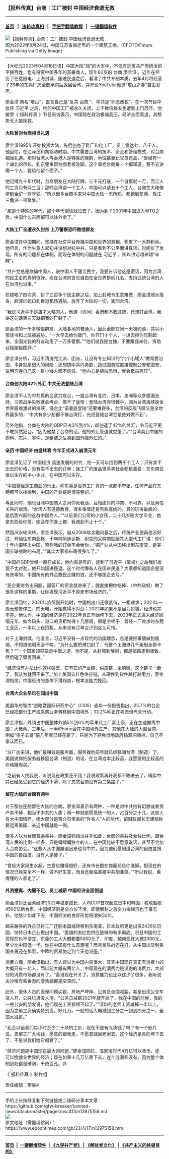 ### 【报料传真】台商：工厂被封 中国经济衰退无救
------------------------

#### [首页](https://github.com/gfw-breaker/banned-news3/blob/master/README.md) &nbsp;&nbsp;|&nbsp;&nbsp; [法轮功真相](https://github.com/begood0513/basic/blob/master/README.md)  &nbsp;&nbsp;|&nbsp;&nbsp; [手把手翻墙教程](https://github.com/gfw-breaker/guides/wiki)  &nbsp;&nbsp;|&nbsp;&nbsp; [一键翻墙软件](https://github.com/gfw-breaker/nogfw/blob/master/README.md)  



<div><img alt="【报料传真】台商：工厂被封 中国经济衰退无救" class="attachment-djy_600_400 size-djy_600_400 wp-post-image" src="https://i.epochtimes.com/assets/uploads/2023/04/id13965087-607768-600x400.jpg"/>
<div class="caption">
 图为2022年8月24日，中国江苏省宿迁市的一个建筑工地。(CFOTO/Future Publishing via Getty Image)
</div></div><hr/>


<div><p>
 【大纪元2023年04月18日讯】中国大陆“润”的大军中，不仅有逃离共产党统治的平民百姓，也有投资中国多年的富豪商人。现年60岁的
 <ok href="https://www.epochtimes.com/gb/tag/%E5%8F%B0%E5%95%86.html">
  台商
 </ok>
 <ok href="https://www.epochtimes.com/gb/tag/%E5%BB%96%E9%87%91%E6%BC%B3.html">
  廖金漳
 </ok>
 ，近年在经历了任意限电、上海封城、国进民退之后，看清了中共专制本质，去年4月将经营了26年的东莞厂房全部承包后返回台湾，并开设YouTube频道“塔山之春”自由发声。
</p>
<p>
 <ok href="https://www.epochtimes.com/gb/tag/%E5%BB%96%E9%87%91%E6%BC%B3.html">
  廖金漳
 </ok>
 网名“塔山”，直言自己是“反共
 <ok href="https://www.epochtimes.com/gb/tag/%E5%8F%B0%E5%95%86.html">
  台商
 </ok>
 ”、中共是“邪恶政权”。在一次节目中批评
 <ok href="https://www.epochtimes.com/gb/tag/%E4%B9%A0%E8%BF%91%E5%B9%B3.html">
  习近平
 </ok>
 之后，他的中国工厂被永久关闭，上千微信群友也遭到上门恐吓。他接受《
 <ok href="https://www.epochtimes.com/gb/tag/%E6%8A%A5%E6%96%99%E4%BC%A0%E7%9C%9F.html">
  报料传真
 </ok>
 》节目采访表示，中国现在政治极端高压、经济全面衰退，其颓势无人能挽救。
</p>
<p>
 <center>
 </center>
 <h4>
  大陆曾对台商相当礼遇
 </h4>
 <p>
  廖金漳1995年开始投资大陆，先后创办了鞋厂和化工厂，员工曾达七、八千人。他回忆，在江泽民和胡锦涛时期，中共需要台湾的技术、资金和管理模式，对台商相当礼遇。那时台湾人与香港人是特殊的族群，地位甚至比官员还高，“曾经有一个湖北的市长，到东莞来帮台商老板洗脚。这个事老台商每一个都知道，我不去讲哪一个人，要给他留个面子。”
 </p>
 <p>
  他记得九十年代时，台商朋友在大陆打牌，三千元打底，一个自摸就一万，而工人的工资只有两三百；那时台湾请一个工人，中国可以请五十个工人，台商在大陆像挖到金矿一样享受。“所以很多台商本来对中国大陆一无所知，都跑到东莞、珠江三角洲一带聚集。”
 </p>
 <p>
  “那是个特殊的年代，那个年代很快就过去了。因为到了2001年中国进入WTO之后，中国什么东西都可以往外卖了。”
 </p>
 <h4>
  大陆工厂全遭永久封杀 上万警察恐吓微信群友
 </h4>
 <p>
  廖金漳在中国期间，坚持在社交平台传播中国和世界的真相，积累了一大群粉丝。他坦言，作为生意人起初并没想对抗中共，只是看到不公平而讲真话，时间长了发现，所有的问题都在体制，而现在体制的问题就在
  <ok href="https://www.epochtimes.com/gb/tag/%E4%B9%A0%E8%BF%91%E5%B9%B3.html">
   习近平
  </ok>
  ，所以讲话越来越“辛辣”。
 </p>
 <p>
  “共产党总是欺骗中国人，说中国人不适合民主，我要告诉他这是谎话，因为台湾的民主走的真的很好。现在台湾的言论自由在全世界排前几名，支持武统台湾的人在台湾也没事。”
 </p>
 <p>
  在被喝了四次茶、封了三百多个民主群之后，加上封城令生意难做，廖金漳顺水推舟，趁深圳蛇口到香港机场通船，放弃了大陆的一切，润回台湾。
 </p>
 <p>
  “我说习近平不是雄才大略的人，他连（访问）香港都不敢过夜，还想打台湾。我讲这句话第三天就把我的厂封了。”
 </p>
 <p>
  廖金漳的一千多微信群友、大陆各地的普通人，因此全部在同一天被约谈，并以小孩读书和上班被威胁。“一大早去给你敲门，你开门十个人，一进去把你压制起来，全国光我的群友动用了一万多警察。”“他们说我是台独，不要跟我来往，资助台独是叛国罪。”
 </p>
 <p>
  廖金漳分析，习近平清洗完江派、团派，让没有专业知识的“六个小矮人”做常委治国，本身就是很大的风险；还想搞中共内务部，跳过国务院直接控制公安和国安，说明习连自己这一群小矮人都不信任，“他内心是极端恐惧，就会极端高压”。
 </p>
 <h4>
  台商创大陆42%外汇 中共无法登陆台湾
 </h4>
 <p>
  廖金漳不认为中共真的会武力攻台，一是台湾有北约、日本、澳洲等众多盟国支持，习若战争失败就会垮台、做不了皇帝；登陆台湾亦很棘手，因为台湾海峡是全世界最难渡过的海峡，侵台比“诺曼底登陆”还要难得多，台湾的反舰飞弹又是全世界最多的，“中共有多少船都不够台湾打，光说登陆台湾它是绝对做不到”。
 </p>
 <p>
  另外他指，台商在大陆的GDP只占3%到4%，却创造了42%的外汇，令习近平更不敢贸然犯台。“因为他禁了台商的话，他的外汇管道就完蛋了。”“台湾卖到中国的原料、芯片、零件，是组装之后卖到国外赚外汇的。”
 </p>
 <h4>
  亲历
  <ok href="https://www.epochtimes.com/gb/tag/%E4%B8%AD%E5%9B%BD%E7%BB%8F%E6%B5%8E.html">
   中国经济
  </ok>
  由盛转衰 今年正式进入崩溃元年
 </h4>
 <p>
  廖金漳见证了
  <ok href="https://www.epochtimes.com/gb/tag/%E4%B8%AD%E5%9B%BD%E7%BB%8F%E6%B5%8E.html">
   中国经济
  </ok>
  高速发展的时代：他一天可以招到两千个工人；只有卖不出去的价格，没有卖不出去的订单；连工厂的废品很多黑社会都抢着要；在东南亚难以生存的中小企业，在中国可以生存。
 </p>
 <p>
  “中国曾经是工商业的乐土，称东莞是世界工厂真的一点都不夸张，任何产品在东莞都可以找得到，中国的产业链是很完整的。”
 </p>
 <p>
  与此同时，他也目睹中国商人之间你死我活、互相绝对的冲突、不可靠，以及两性关系的崩溃。“台湾人有道德教育，很多事情还是有些底线的。真的玩得最疯的，是后面兴起的这群中国商人。”“以前我们公司的小女孩，二十几岁刚大学毕业，她拿东西给你签，她会在你身上蹭，我遇到不止十个。”
 </p>
 <p>
  然而风水轮流转，廖金漳表示，自从2008年金融风暴之后，传统产业便再也没好过，开始往东南亚移，十年前阿迪达斯、耐克的采购商就跟其大型代工厂讲：你们十年内要移出中国，否则我的订单不会给你。“把产业从中国移出到东南亚，是美国全球战略的布局。”“其实大家都布局很多年了。”
 </p>
 <p>
  “中国的GDP曾经一直在成长，他内需是有的，是到了习近平（掌权）之后我们发现不太对劲，他开始国进民退。这个时代哪有人在国进民退？大家都知道国企是没有效率的，中国所有的外企跟民企赚的钱，还不够国企去亏。”
 </p>
 <p>
  “民企要财务出问题，国营厂的资金就进来了，就直接把你吃掉，（中共政府）做了很多这样的事情，让你发现习近平不是走市场经济的。”
 </p>
 <p>
  廖金漳回忆，2020年疫情刚开始时，中国的出口还很紧俏，一柜难求；2021年一周无预警停三、四天电，开始觉得不对劲；2022年如果不是因为封城，经济也并不差。他认为，中国的经济是在2022年真正开始垮下去，2023年正式进入经济崩塌元年。如今码头、港口的货柜堆得十几层高，都是空柜子；曾经一厂难求的东莞工业区，一半以上在招租，从来没有订单会少到这么可怜。
 </p>
 <p>
  对于上海封城，他直言，习近平没有一点现代的治国理念，总是要把事情做到极端，不知道他明天会干啥。“为什么要把港口封了，令整个上海港几千条船全部卡死？”“一个国家领导要走中庸之道，他不是，从封城到解封，都是把路走到极致，然后碰了壁再回来。”
 </p>
 <p>
  “经济没有办法让你这样碰壁，它有它的产业链、供应链、采购链，这个链子一断了，我认为就回不来了。”加上美国去红色供应链，从硬件到软件越打越用力，廖金漳相信，中国经济的总体下滑趋势，根本没能力挽回。
 </p>
 <h4>
  台湾大企业早已在润出中国
 </h4>
 <p>
  美国华府智库“战略暨国际研究中心”（CSIS）去年一份报告指出，25.7%的台企已经把部分生产或采购业务转移到中国境外；33.2%称正在考虑但尚未行动。
 </p>
 <p>
  廖金漳指，外销占中国整体外销5%到6%的苹果代工厂富士康，正在加速撤离中国；大概两、三年后，一半iPhone会在中国境外生产。其他在大陆的大型台商，例如“电子五哥”前几年就已经在跑了，只是为了避免当地政府钻漏洞阻拦，自己不承认而已。
 </p>
 <p>
  “以广达来讲，他们最赚钱是服务器，服务器他前年就已经移回台湾（制造）了。美国说你把服务器移回台湾（制造）的话，在台湾成本比较高，我愿意用比较高的价格跟你买。”
 </p>
 <p>
  “之前有人找我说，听说现在政策还不错？我说政策再好我都不敢进去了。确实中共已经感受到它的经济下滑，除了忽悠台商没有第二条路了。”
 </p>
 <h4>
  留在大陆的台商有两种
 </h4>
 <p>
  对于那些还想留在大陆的台商，廖金漳表示有两种，一种是对中共抱有幻想或者资产卖不掉，相当于中共的人质；再一种就是愿意统一的人，占百分之十几，这些人有大中国情怀，绝大部分是蒋介石带来的“外省人”人的后代，前财政部长王建煊称要远离美国、亲近中国就是一例。
 </p>
 <p>
  很多人以为台商普遍亲共，廖金漳则指出并非如此，台商的亲共及台独比例，跟台湾人民的比例一样多，只是偏绿偏独立的人，在中国比较不愿意说话，甚至不会加入台商协会。“这些人从中国撤退出来也骂中共，因为他们最知道台湾的自由度跟中国的自由度，没有人是傻子。”
 </p>
 <p>
  “曾经大家风生水起，生意也赚得很好，还有市长跪在你面前给你洗脚。但现在的情况已经完全不一样，做不好生意，而且还面临着被中共割韭菜。”“所以我说，看得懂的人都走了。”
 </p>
 <h4>
  外资撤离、内需不足、员工减薪 中国经济全面倒退
 </h4>
 <p>
  廖金漳对比台湾经济2022年稳定成长、人均GDP首次超过日本和韩国、税收超收4500亿新台币，中国经济则是全方位下滑，即使解封之后全力拼经济也于事无补。他估计如此下去，中国经济的良好形势将消失50年。
 </p>
 <p>
  越来越多的外企已将工厂迁回本国或转移到东南亚，日本政府更是出资2435亿日圆，扶持日本企业搬出中国。“美国的去红色供应链做的有多彻底。况且中国的工资现在也不便宜，东莞的工人大概都要5000元了，印度、越南现在大概2000元，至少比中国低一半，你在中国有什么意思呢？而且贸易战还在打，从中国出货到美国关税还在那里，中欧的贸易协定到今天也没签。”
 </p>
 <p>
  消费方面，廖金漳指出，有人误以为中国内需很大，其实中国现在真正有消费力的大概只有一亿人，而以前大概有两亿人，中国现在的消费力是温饱的消费力，大部分的消费市场都没有了。“香港现在开关了，消费能力也比以往少了很多，我听说尖沙咀有些香港的零售铺都是空空的。”
 </p>
 <p>
  此外，退休人员的医保问题尖锐、房地产垮掉、公务员全国减薪，甚至出现公交车没人开、公共垃圾没人清，“公务员减薪2021年就开始了，我在中国的时候，我的一些公安的朋友说，他们现在工资都领不起了。”“深圳的老师工资减掉一半以上，因为之前工资确实特别高，好几万。一般的话大概减到三分之一到到四分之一，全国大减薪。”
 </p>
 <p>
  “私企以前我们每小时至少二十块的工价，现在不是有九块钱了吗？有一个影片说，去那工厂九块钱，愿意的跟我走，不愿意就回老家去。这个经济是真的垮下去了，不是说我们给它唱衰了。”
 </p>
 <p>
  “经济问题是中国现在最大的问题。”廖金漳回忆，温家宝时代4万亿可以救市，还可以挽救全世界的经济；现在如果十几万亿丢下去，连个涟漪都没有，因为整个体制到处都是破洞，千疮百孔。@
 </p>
 <p>
  《
  <ok href="https://www.epochtimes.com/gb/tag/%E6%8A%A5%E6%96%99%E4%BC%A0%E7%9C%9F.html">
   报料传真
  </ok>
  》制作组
 </p>
 <p>
  责任编辑：李昊#
 </p>
</p></div>
<hr/>
手机上长按并复制下列链接或二维码分享本文章：<br/>
https://github.com/gfw-breaker/banned-news3/blob/master/pages/nsc413/n13975158.md <br/>
<a href='https://github.com/gfw-breaker/banned-news3/blob/master/pages/nsc413/n13975158.md'><img src='https://github.com/gfw-breaker/banned-news3/blob/master/pages/nsc413/n13975158.md.png'/></a> <br/>
原文地址（需翻墙访问）：https://www.epochtimes.com/gb/23/4/17/n13975158.htm


------------------------
#### [首页](https://github.com/gfw-breaker/banned-news3/blob/master/README.md) &nbsp;|&nbsp; [一键翻墙软件](https://github.com/gfw-breaker/nogfw/blob/master/README.md) &nbsp;| [《九评共产党》](https://github.com/gfw-breaker/9ping.md/blob/master/README.md#九评之一评共产党是什么) | [《解体党文化》](https://github.com/gfw-breaker/jtdwh.md/blob/master/README.md) | [《共产主义的终极目的》](https://github.com/gfw-breaker/gczydzjmd.md/blob/master/README.md)


<img src='http://gfw-breaker.win/banned-news3/pages/nsc413/n13975158.md' width='0px' height='0px'/>